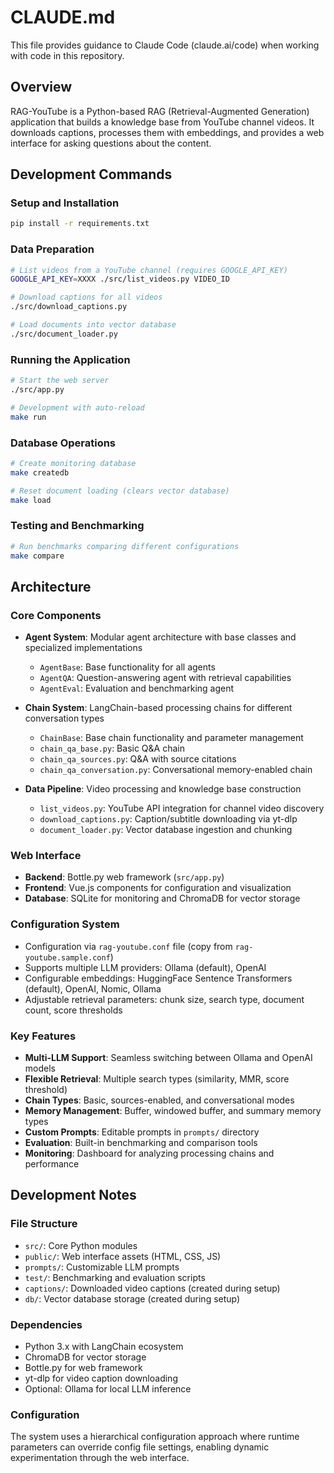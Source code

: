 # CLAUDE.md

This file provides guidance to Claude Code (claude.ai/code) when working with code in this repository.

## Overview

RAG-YouTube is a Python-based RAG (Retrieval-Augmented Generation) application that builds a knowledge base from YouTube channel videos. It downloads captions, processes them with embeddings, and provides a web interface for asking questions about the content.

## Development Commands

### Setup and Installation
```bash
pip install -r requirements.txt
```

### Data Preparation
```bash
# List videos from a YouTube channel (requires GOOGLE_API_KEY)
GOOGLE_API_KEY=XXXX ./src/list_videos.py VIDEO_ID

# Download captions for all videos
./src/download_captions.py

# Load documents into vector database
./src/document_loader.py
```

### Running the Application
```bash
# Start the web server
./src/app.py

# Development with auto-reload
make run
```

### Database Operations
```bash
# Create monitoring database
make createdb

# Reset document loading (clears vector database)
make load
```

### Testing and Benchmarking
```bash
# Run benchmarks comparing different configurations
make compare
```

## Architecture

### Core Components

- **Agent System**: Modular agent architecture with base classes and specialized implementations
  - `AgentBase`: Base functionality for all agents
  - `AgentQA`: Question-answering agent with retrieval capabilities
  - `AgentEval`: Evaluation and benchmarking agent

- **Chain System**: LangChain-based processing chains for different conversation types
  - `ChainBase`: Base chain functionality and parameter management
  - `chain_qa_base.py`: Basic Q&A chain
  - `chain_qa_sources.py`: Q&A with source citations
  - `chain_qa_conversation.py`: Conversational memory-enabled chain

- **Data Pipeline**: Video processing and knowledge base construction
  - `list_videos.py`: YouTube API integration for channel video discovery
  - `download_captions.py`: Caption/subtitle downloading via yt-dlp
  - `document_loader.py`: Vector database ingestion and chunking

### Web Interface

- **Backend**: Bottle.py web framework (`src/app.py`)
- **Frontend**: Vue.js components for configuration and visualization
- **Database**: SQLite for monitoring and ChromaDB for vector storage

### Configuration System

- Configuration via `rag-youtube.conf` file (copy from `rag-youtube.sample.conf`)
- Supports multiple LLM providers: Ollama (default), OpenAI
- Configurable embeddings: HuggingFace Sentence Transformers (default), OpenAI, Nomic, Ollama
- Adjustable retrieval parameters: chunk size, search type, document count, score thresholds

### Key Features

- **Multi-LLM Support**: Seamless switching between Ollama and OpenAI models
- **Flexible Retrieval**: Multiple search types (similarity, MMR, score threshold)
- **Chain Types**: Basic, sources-enabled, and conversational modes
- **Memory Management**: Buffer, windowed buffer, and summary memory types
- **Custom Prompts**: Editable prompts in `prompts/` directory
- **Evaluation**: Built-in benchmarking and comparison tools
- **Monitoring**: Dashboard for analyzing processing chains and performance

## Development Notes

### File Structure
- `src/`: Core Python modules
- `public/`: Web interface assets (HTML, CSS, JS)
- `prompts/`: Customizable LLM prompts
- `test/`: Benchmarking and evaluation scripts
- `captions/`: Downloaded video captions (created during setup)
- `db/`: Vector database storage (created during setup)

### Dependencies
- Python 3.x with LangChain ecosystem
- ChromaDB for vector storage
- Bottle.py for web framework
- yt-dlp for video caption downloading
- Optional: Ollama for local LLM inference

### Configuration
The system uses a hierarchical configuration approach where runtime parameters can override config file settings, enabling dynamic experimentation through the web interface.